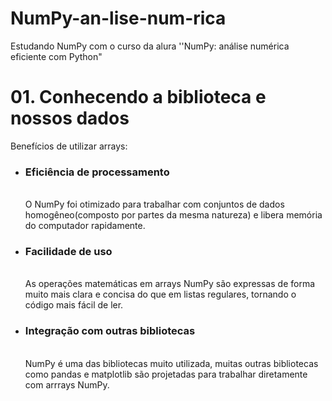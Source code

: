 # NumPy-an-lise-num-rica
Estudando NumPy com o curso da alura ''NumPy: análise numérica eficiente com Python"

<h1>01. Conhecendo a biblioteca e nossos dados</h1>
Benefícios de utilizar arrays:
<ul>
  <li><h3>Eficiência de processamento</h3>
</br>
  O NumPy foi otimizado para trabalhar com conjuntos de dados homogêneo(composto por partes da mesma natureza) e libera memória do computador rapidamente.
</li>
  <li><h3>Facilidade de uso</h3>
  </br>
  As operações matemáticas em arrays NumPy são expressas de forma muito mais clara e concisa do que em listas regulares, tornando o código mais fácil de ler. 
  </li>
<li><h3>Integração com outras bibliotecas</h3>
</br>
NumPy é uma das bibliotecas muito utilizada, muitas outras bibliotecas como pandas e matplotlib são projetadas para trabalhar diretamente com arrrays NumPy.
</li>
</ul>
